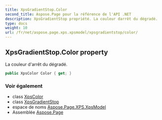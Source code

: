 ```yaml
---
title: XpsGradientStop.Color
second_title: Aspose.Page pour la référence de l'API .NET
description: XpsGradientStop propriété. La couleur darrêt du dégradé.
type: docs
weight: 10
url: /fr/net/aspose.page.xps.xpsmodel/xpsgradientstop/color/
---
```

## XpsGradientStop.Color property

La couleur d'arrêt du dégradé.

```csharp
public XpsColor Color { get; }
```

### Voir également

* class [XpsColor](../../xpscolor/)
* class [XpsGradientStop](../)
* espace de noms [Aspose.Page.XPS.XpsModel](../../xpsgradientstop/)
* Assemblée [Aspose.Page](../../../)



